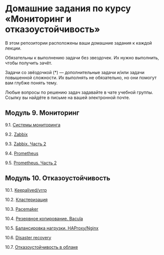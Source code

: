 # Домашние задания по курсу «Мониторинг и отказоустойчивость»В этом репозитории расположены ваши домашние задания к каждой лекции. Обязательны к выполнению задачи без звездочек. Их нужно выполнить, чтобы получить зачёт.Задачи со звёздочкой (*) — дополнительные задачи и/или задачи повышенной сложности. Их выполнять не обязательно, но они помогут вам глубже понять тему.Любые вопросы по решению задач задавайте в чате учебной группы. Ссылку вы найдёте в письме на вашей электронной почте.## Модуль 9. Мониторинг9.1. [Системы мониторинга](9-01.md)9.2. [Zabbix](9-02.md)9.3. [Zabbix. Часть 2](9-03.md)9.4. [Prometheus](9-04.md)9.5. [Prometheus. Часть 2](9-05.md)## Модуль 10. Отказоустойчивость10.1. [Keepalived/vrrp](10-01.md)10.2. [Кластеризация](10-02.md)10.3. [Pacemaker](10-03.md)10.4. [Резервное копирование. Bacula](10-04.md)10.5. [Балансировка нагрузки. HAProxy/Nginx](10-05.md)10.6. [Disaster recovery](10-06.md)10.7. [Отказоустойчивость в облаке](10-07.md)